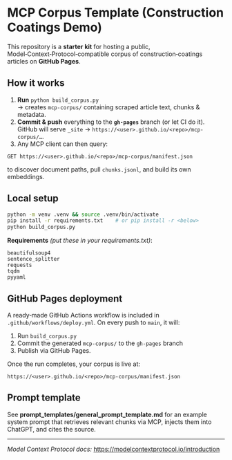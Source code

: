 
# MCP Corpus Template (Construction Coatings Demo)

This repository is a **starter kit** for hosting a public, Model‑Context‑Protocol‑compatible
corpus of construction‑coatings articles on **GitHub Pages**.

## How it works

1. **Run** `python build_corpus.py`  
   → creates `mcp-corpus/` containing scraped article text, chunks & metadata.  
2. **Commit & push** everything to the **`gh-pages`** branch (or let CI do it).  
   GitHub will serve `_site` → `https://<user>.github.io/<repo>/mcp-corpus/…`.
3. Any MCP client can then query:

```
GET https://<user>.github.io/<repo>/mcp-corpus/manifest.json
```

to discover document paths, pull `chunks.jsonl`, and build its own embeddings.

## Local setup

```bash
python -m venv .venv && source .venv/bin/activate
pip install -r requirements.txt    # or pip install -r <below>
python build_corpus.py
```

**Requirements** *(put these in your requirements.txt)*:

```
beautifulsoup4
sentence_splitter
requests
tqdm
pyyaml
```

## GitHub Pages deployment

A ready‑made GitHub Actions workflow is included in `.github/workflows/deploy.yml`.
On every push to `main`, it will:

1. Run `build_corpus.py`
2. Commit the generated `mcp-corpus/` to the `gh-pages` branch
3. Publish via GitHub Pages.

Once the run completes, your corpus is live at:

```
https://<user>.github.io/<repo>/mcp-corpus/manifest.json
```

## Prompt template

See **prompt_templates/general_prompt_template.md** for an example system
prompt that retrieves relevant chunks via MCP, injects them into ChatGPT, and
cites the source.

---

*Model Context Protocol docs:*  https://modelcontextprotocol.io/introduction
